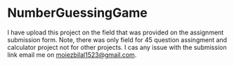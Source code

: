 # NumberGuessingGame
I have upload this project on the field that was provided on the assignment submission form. Note, there was only field for 45 question assingment
and calculator project not for other projects. I cas any issue with the submission link email me on moiezbilal1523@gmail.com. 

